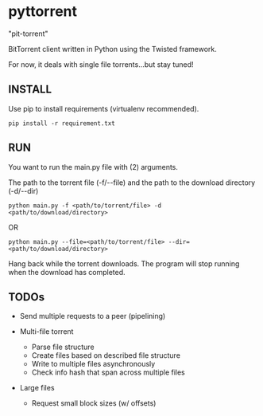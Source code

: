 # pyttorrent 
"pit-torrent"

BitTorrent client written in Python using the Twisted framework.

For now, it deals with single file torrents...but stay tuned!


INSTALL
----
Use pip to install requirements (virtualenv recommended).

    pip install -r requirement.txt


RUN
----
You want to run the main.py file with (2) arguments.

The path to the torrent file (-f/--file) and the path to the download directory (-d/--dir)

    python main.py -f <path/to/torrent/file> -d <path/to/download/directory>

OR

    python main.py --file=<path/to/torrent/file> --dir=<path/to/download/directory>

Hang back while the torrent downloads.
The program will stop running when the download has completed.


TODOs
----
* Send multiple requests to a peer (pipelining)

* Multi-file torrent
    * Parse file structure
    * Create files based on described file structure
    * Write to multiple files asynchronously
    * Check info hash that span across multiple files

* Large files
    * Request small block sizes (w/ offsets)